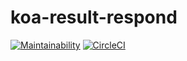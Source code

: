 # koa-result-respond

[![Maintainability](https://api.codeclimate.com/v1/badges/ee8f33ac6f5eb9708690/maintainability)](https://codeclimate.com/github/celsomarques/koa-result-respond/maintainability)
[![CircleCI](https://circleci.com/gh/celsomarques/koa-result-respond.svg?style=svg)](https://circleci.com/gh/celsomarques/koa-result-respond)
